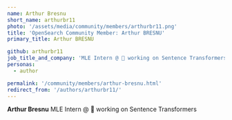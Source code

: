 ```yaml
---
name: Arthur Bresnu
short_name: arthurbr11
photo: '/assets/media/community/members/arthurbr11.png'
title: 'OpenSearch Community Member: Arthur BRESNU'
primary_title: Arthur BRESNU

github: arthurbr11
job_title_and_company: 'MLE Intern @ 🤗 working on Sentence Transformers'
personas:
  - author

permalink: '/community/members/arthur-bresnu.html'
redirect_from: '/authors/arthurbr11/'
---
```


**Arthur Bresnu** MLE Intern @ 🤗 working on Sentence Transformers